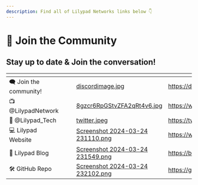 ```yaml
---
description: Find all of Lilypad Networks links below 👇
---
```


# 👥 Join the Community

## Stay up to date & Join the conversation!

<table data-view="cards"><thead><tr><th></th><th data-hidden></th><th data-hidden></th><th data-hidden data-card-cover data-type="files"></th><th data-hidden data-card-target data-type="content-ref"></th></tr></thead><tbody><tr><td>🗨️ Join the community!</td><td></td><td></td><td><a href="../.gitbook/assets/discordimage.jpg">discordimage.jpg</a></td><td><a href="https://discord.gg/C5KGRhre7f">https://discord.gg/C5KGRhre7f</a></td></tr><tr><td>📺 @LilypadNetwork</td><td></td><td></td><td><a href="../.gitbook/assets/8gzcr6RpGStvZFA2qRt4v6.jpg">8gzcr6RpGStvZFA2qRt4v6.jpg</a></td><td><a href="https://www.youtube.com/@lilypadnetwork">https://www.youtube.com/@lilypadnetwork</a></td></tr><tr><td>🔗 @Lilypad_Tech</td><td></td><td></td><td><a href="../.gitbook/assets/twitter.jpeg">twitter.jpeg</a></td><td><a href="https://twitter.com/Lilypad_Tech">https://twitter.com/Lilypad_Tech</a></td></tr><tr><td>💻 Lilypad Website</td><td></td><td></td><td><a href="../.gitbook/assets/Screenshot 2024-03-24 231110.png">Screenshot 2024-03-24 231110.png</a></td><td><a href="https://www.lilypad.tech">https://www.lilypad.tech</a></td></tr><tr><td>📝 Lilypad Blog</td><td></td><td></td><td><a href="../.gitbook/assets/Screenshot 2024-03-24 231549.png">Screenshot 2024-03-24 231549.png</a></td><td><a href="https://blog.lilypadnetwork.org/">https://blog.lilypadnetwork.org/</a></td></tr><tr><td>🛠️ GitHub Repo</td><td></td><td></td><td><a href="../.gitbook/assets/Screenshot 2024-03-24 232102.png">Screenshot 2024-03-24 232102.png</a></td><td><a href="https://github.com/Lilypad-Tech">https://github.com/Lilypad-Tech</a></td></tr></tbody></table>
